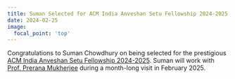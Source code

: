 ```yaml
---
title: Suman Selected for ACM India Anveshan Setu Fellowship 2024-2025
date: 2024-02-25
image:
  focal_point: 'top'
---
```


Congratulations to Suman Chowdhury on being selected for the prestigious [ACM India Anveshan Setu Fellowship 2024-2025](https://www.acm.org/articles/acm-india-bulletins/2024/announcing-acm-india-anveshan-setu-fellows). Suman will work with [Prof. Prerana Mukherjee](https://www.jnu.ac.in/content/prerana) during a month-long visit in February 2025.

<!--more-->
